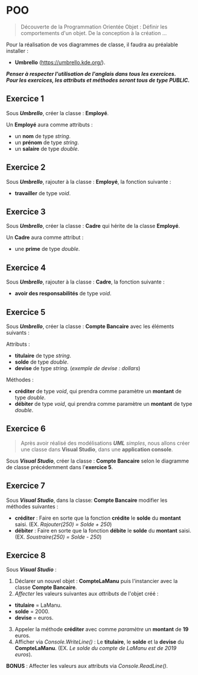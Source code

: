 # POO


> Découverte de la Programmation Orientée Objet : Définir les comportements d'un objet.
> De la conception à la création ...  

Pour la réalisation de vos diagrammes de classe, il faudra au préalable installer :  

* **Umbrello** (https://umbrello.kde.org/).  

***Penser à respecter l'utilisation de l'anglais dans tous les exercices.***  
***Pour les exercices, les attributs et méthodes seront tous de type PUBLIC.***  

## Exercice 1
Sous ***Umbrello***, créer la classe : **Employé**.  

Un **Employé** aura comme attributs :
* un **nom** de type *string*.
* un **prénom** de type *string*.
* un **salaire** de type *double*.

## Exercice 2
Sous ***Umbrello***, rajouter à la classe : **Employé**, la fonction suivante :
* **travailler** de type *void*.

## Exercice 3
Sous ***Umbrello***, créer la classe : **Cadre** qui hérite de la classe **Employé**.  

Un **Cadre** aura comme attribut :
* une **prime** de type *double*.

## Exercice 4
Sous ***Umbrello***, rajouter à la classe : **Cadre**, la fonction suivante :
* **avoir des responsabilités** de type *void*.

## Exercice 5
Sous ***Umbrello***, créer la classe : **Compte Bancaire** avec les éléments suivants :

Attributs :
* **titulaire** de type *string*.
* **solde** de type *double*.
* **devise** de type *string*. (*exemple de devise : dollars*)

Méthodes :
* **créditer** de type *void*, qui prendra comme paramètre un **montant** de type *double*.
* **débiter** de type *void*, qui prendra comme paramètre un **montant** de type *double*.

## Exercice 6
> Après avoir réalisé des modélisations ***UML*** *simples*, nous allons créer une classe dans **Visual Studio**, dans une **application console**.

Sous ***Visual Studio***, créer la classe : **Compte Bancaire** selon le diagramme de classe précédemment dans l'**exercice 5**.

## Exercice 7
Sous ***Visual Studio***, dans la classe: **Compte Bancaire** modifier les méthodes suivantes :
* **créditer** : Faire en sorte que la fonction **crédite** le **solde** du **montant** saisi. (EX. *Rajouter(250) = Solde + 250*)
* **débiter** : Faire en sorte que la fonction **débite** le **solde** du **montant** saisi. (EX. *Soustraire(250) = Solde - 250*)

## Exercice 8
Sous ***Visual Studio*** :
1. Déclarer un nouvel objet : **CompteLaManu** puis l'instancier avec la classe **Compte Bancaire**.
2. *Affecter* les valeurs suivantes aux *attributs* de l'objet créé :
* **titulaire** = LaManu.
* **solde** = 2000.
* **devise** = euros.
3. Appeler la méthode **créditer** avec comme *paramètre* un **montant** de **19** euros.
4. Afficher via *Console.WriteLine()* : Le **titulaire**, le **solde** et la **devise** du **CompteLaManu**. (EX. *Le solde du compte de LaManu est de 2019 euros*).  

**BONUS** : Affecter les valeurs aux attributs via *Console.ReadLine()*.
